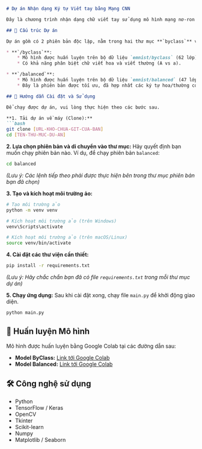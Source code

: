 

````markdown
# Dự án Nhận dạng Ký tự Viết tay bằng Mạng CNN

Đây là chương trình nhận dạng chữ viết tay sử dụng mô hình mạng nơ-ron tích chập (CNN) để huấn luyện. Ứng dụng có giao diện đồ họa thân thiện, cho phép người dùng tải ảnh, chọn ký tự và thực hiện dự đoán.

## 📂 Cấu trúc Dự án

Dự án gồm có 2 phiên bản độc lập, nằm trong hai thư mục **`byclass`** và **`balanced`**. Cả hai phiên bản đều sử dụng cùng một kiến trúc mô hình nhưng được huấn luyện trên hai bộ dữ liệu khác nhau của TensorFlow EMNIST.

* **`/byclass`**:
    * Mô hình được huấn luyện trên bộ dữ liệu `emnist/byclass` (62 lớp).
    * Có khả năng phân biệt chữ viết hoa và viết thường (A vs a).

* **`/balanced`**:
    * Mô hình được huấn luyện trên bộ dữ liệu `emnist/balanced` (47 lớp).
    * Đây là phiên bản được tối ưu, đã hợp nhất các ký tự hoa/thường có hình dạng giống nhau (ví dụ: 'C' và 'c') để tăng độ chính xác.

## 🚀 Hướng dẫn Cài đặt và Sử dụng

Để chạy được dự án, vui lòng thực hiện theo các bước sau.

**1. Tải dự án về máy (Clone):**
```bash
git clone [URL-KHO-CHUA-GIT-CUA-BAN]
cd [TEN-THU-MUC-DU-AN]
````

**2. Lựa chọn phiên bản và di chuyển vào thư mục:**
Hãy quyết định bạn muốn chạy phiên bản nào. Ví dụ, để chạy phiên bản `balanced`:

```bash
cd balanced
```

*(Lưu ý: Các lệnh tiếp theo phải được thực hiện bên trong thư mục phiên bản bạn đã chọn)*

**3. Tạo và kích hoạt môi trường ảo:**

```bash
# Tạo môi trường ảo
python -m venv venv

# Kích hoạt môi trường ảo (trên Windows)
venv\Scripts\activate

# Kích hoạt môi trường ảo (trên macOS/Linux)
source venv/bin/activate
```

**4. Cài đặt các thư viện cần thiết:**

```bash
pip install -r requirements.txt
```

*(Lưu ý: Hãy chắc chắn bạn đã có file `requirements.txt` trong mỗi thư mục dự án)*

**5. Chạy ứng dụng:**
Sau khi cài đặt xong, chạy file `main.py` để khởi động giao diện.

```bash
python main.py
```

## 🧠 Huấn luyện Mô hình

Mô hình được huấn luyện bằng Google Colab tại các đường dẫn sau:

  * **Model ByClass:** [Link tới Google Colab](https://colab.research.google.com/drive/1DBSqM-B2FwLzB9SaF8KVC_yFftAEQxef?usp=sharing)
  * **Model Balanced:** [Link tới Google Colab](https://colab.research.google.com/drive/11qXK_W5CEG7WC7YC9O78_w76ZqJl2Wi8?usp=sharing)

## 🛠️ Công nghệ sử dụng

  * Python
  * TensorFlow / Keras
  * OpenCV
  * Tkinter
  * Scikit-learn
  * Numpy
  * Matplotlib / Seaborn

<!-- end list -->

```
```

